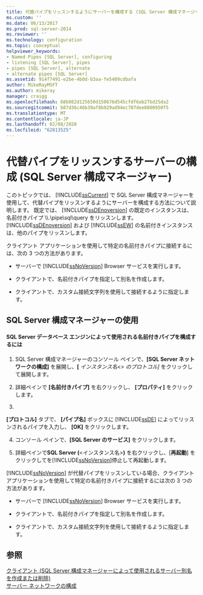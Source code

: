 ```yaml
---
title: 代替パイプをリッスンするようにサーバーを構成する (SQL Server 構成マネージャー) |Microsoft Docs
ms.custom: ''
ms.date: 06/13/2017
ms.prod: sql-server-2014
ms.reviewer: ''
ms.technology: configuration
ms.topic: conceptual
helpviewer_keywords:
- Named Pipes [SQL Server], configuring
- listening [SQL Server], pipes
- pipes [SQL Server], alternate
- alternate pipes [SQL Server]
ms.assetid: 914f7491-e2be-4b0d-b3aa-fe5409cdbafa
author: MikeRayMSFT
ms.author: mikeray
manager: craigg
ms.openlocfilehash: 68b082d125650d150676d545cfdf6ab27bd25da2
ms.sourcegitcommit: b87d36c46b39af8b929ad94ec707dee8800950f5
ms.translationtype: MT
ms.contentlocale: ja-JP
ms.lasthandoff: 02/08/2020
ms.locfileid: "62813525"
---
```

# <a name="configure-a-server-to-listen-on-an-alternate-pipe-sql-server-configuration-manager"></a>代替パイプをリッスンするサーバーの構成 (SQL Server 構成マネージャー)
  このトピックでは、 [!INCLUDE[ssCurrent](../../includes/sscurrent-md.md)] で SQL Server 構成マネージャーを使用して、代替パイプをリッスンするようにサーバーを構成する方法について説明します。 既定では、 [!INCLUDE[ssDEnoversion](../../includes/ssdenoversion-md.md)] の既定のインスタンスは、名前付きパイプ \\\\.\pipe\sql\query をリッスンします。 
  [!INCLUDE[ssDEnoversion](../../includes/ssdenoversion-md.md)] および [!INCLUDE[ssEW](../../includes/ssew-md.md)] の名前付きインスタンスは、他のパイプをリッスンします。  
  
 クライアント アプリケーションを使用して特定の名前付きパイプに接続するには、次の 3 つの方法があります。  
  
-   サーバーで [!INCLUDE[ssNoVersion](../../includes/ssnoversion-md.md)] Browser サービスを実行します。  
  
-   クライアントで、名前付きパイプを指定して別名を作成します。  
  
-   クライアントで、カスタム接続文字列を使用して接続するように指定します。  
  
##  <a name="SSMSProcedure"></a>SQL Server 構成マネージャーの使用  
  
#### <a name="to-configure-the-named-pipe-used-by-the-sql-server-database-engine"></a>SQL Server データベース エンジンによって使用される名前付きパイプを構成するには  
  
1.  SQL Server 構成マネージャーのコンソール ペインで、**[SQL Server ネットワークの構成]** を展開し、**[** *インスタンス名\<> のプロトコル]* をクリックして展開します。  
  
2.  詳細ペインで **[名前付きパイプ]** を右クリックし、 **[プロパティ]** をクリックします。  
  
3.  
  **[プロトコル]** タブで、 **[パイプ名]** ボックスに [!INCLUDE[ssDE](../../includes/ssde-md.md)] によってリッスンされるパイプを入力し、 **[OK]** をクリックします。  
  
4.  コンソール ペインで、**[SQL Server のサービス]** をクリックします。  
  
5.  詳細ペインで**SQL Server (**\<インスタンス名>**)** を右クリックし、[**再起動**] をクリックしてを[!INCLUDE[ssNoVersion](../../includes/ssnoversion-md.md)]停止して再起動します。  
  
 
  [!INCLUDE[ssNoVersion](../../includes/ssnoversion-md.md)] が代替パイプをリッスンしている場合、クライアント アプリケーションを使用して特定の名前付きパイプに接続するには次の 3 つの方法があります。  
  
-   サーバーで [!INCLUDE[ssNoVersion](../../includes/ssnoversion-md.md)] Browser サービスを実行します。  
  
-   クライアントで、名前付きパイプを指定して別名を作成します。  
  
-   クライアントで、カスタム接続文字列を使用して接続するように指定します。  
  
## <a name="see-also"></a>参照  
 [クライアント &#40;SQL Server 構成マネージャーによって使用されるサーバー別名を作成または削除&#41;](create-or-delete-a-server-alias-for-use-by-a-client.md)   
 [サーバー ネットワークの構成](server-network-configuration.md)  
  
  
